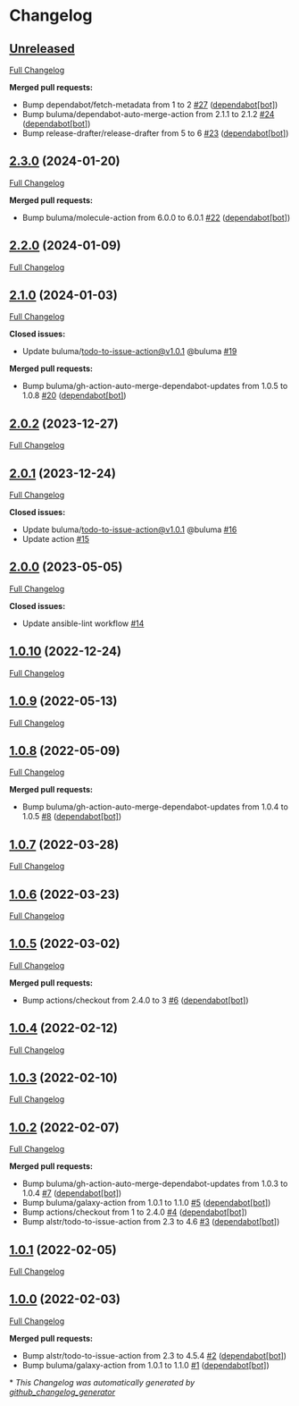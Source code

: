 # Changelog

## [Unreleased](https://github.com/buluma/ansible-role-ca_certificates/tree/HEAD)

[Full Changelog](https://github.com/buluma/ansible-role-ca_certificates/compare/2.3.0...HEAD)

**Merged pull requests:**

- Bump dependabot/fetch-metadata from 1 to 2 [\#27](https://github.com/buluma/ansible-role-ca_certificates/pull/27) ([dependabot[bot]](https://github.com/apps/dependabot))
- Bump buluma/dependabot-auto-merge-action from 2.1.1 to 2.1.2 [\#24](https://github.com/buluma/ansible-role-ca_certificates/pull/24) ([dependabot[bot]](https://github.com/apps/dependabot))
- Bump release-drafter/release-drafter from 5 to 6 [\#23](https://github.com/buluma/ansible-role-ca_certificates/pull/23) ([dependabot[bot]](https://github.com/apps/dependabot))

## [2.3.0](https://github.com/buluma/ansible-role-ca_certificates/tree/2.3.0) (2024-01-20)

[Full Changelog](https://github.com/buluma/ansible-role-ca_certificates/compare/2.2.0...2.3.0)

**Merged pull requests:**

- Bump buluma/molecule-action from 6.0.0 to 6.0.1 [\#22](https://github.com/buluma/ansible-role-ca_certificates/pull/22) ([dependabot[bot]](https://github.com/apps/dependabot))

## [2.2.0](https://github.com/buluma/ansible-role-ca_certificates/tree/2.2.0) (2024-01-09)

[Full Changelog](https://github.com/buluma/ansible-role-ca_certificates/compare/2.1.0...2.2.0)

## [2.1.0](https://github.com/buluma/ansible-role-ca_certificates/tree/2.1.0) (2024-01-03)

[Full Changelog](https://github.com/buluma/ansible-role-ca_certificates/compare/2.0.2...2.1.0)

**Closed issues:**

- Update buluma/todo-to-issue-action@v1.0.1 @buluma [\#19](https://github.com/buluma/ansible-role-ca_certificates/issues/19)

**Merged pull requests:**

- Bump buluma/gh-action-auto-merge-dependabot-updates from 1.0.5 to 1.0.8 [\#20](https://github.com/buluma/ansible-role-ca_certificates/pull/20) ([dependabot[bot]](https://github.com/apps/dependabot))

## [2.0.2](https://github.com/buluma/ansible-role-ca_certificates/tree/2.0.2) (2023-12-27)

[Full Changelog](https://github.com/buluma/ansible-role-ca_certificates/compare/2.0.1...2.0.2)

## [2.0.1](https://github.com/buluma/ansible-role-ca_certificates/tree/2.0.1) (2023-12-24)

[Full Changelog](https://github.com/buluma/ansible-role-ca_certificates/compare/2.0.0...2.0.1)

**Closed issues:**

- Update buluma/todo-to-issue-action@v1.0.1 @buluma [\#16](https://github.com/buluma/ansible-role-ca_certificates/issues/16)
- Update action [\#15](https://github.com/buluma/ansible-role-ca_certificates/issues/15)

## [2.0.0](https://github.com/buluma/ansible-role-ca_certificates/tree/2.0.0) (2023-05-05)

[Full Changelog](https://github.com/buluma/ansible-role-ca_certificates/compare/1.0.10...2.0.0)

**Closed issues:**

- Update ansible-lint workflow [\#14](https://github.com/buluma/ansible-role-ca_certificates/issues/14)

## [1.0.10](https://github.com/buluma/ansible-role-ca_certificates/tree/1.0.10) (2022-12-24)

[Full Changelog](https://github.com/buluma/ansible-role-ca_certificates/compare/1.0.9...1.0.10)

## [1.0.9](https://github.com/buluma/ansible-role-ca_certificates/tree/1.0.9) (2022-05-13)

[Full Changelog](https://github.com/buluma/ansible-role-ca_certificates/compare/1.0.8...1.0.9)

## [1.0.8](https://github.com/buluma/ansible-role-ca_certificates/tree/1.0.8) (2022-05-09)

[Full Changelog](https://github.com/buluma/ansible-role-ca_certificates/compare/1.0.7...1.0.8)

**Merged pull requests:**

- Bump buluma/gh-action-auto-merge-dependabot-updates from 1.0.4 to 1.0.5 [\#8](https://github.com/buluma/ansible-role-ca_certificates/pull/8) ([dependabot[bot]](https://github.com/apps/dependabot))

## [1.0.7](https://github.com/buluma/ansible-role-ca_certificates/tree/1.0.7) (2022-03-28)

[Full Changelog](https://github.com/buluma/ansible-role-ca_certificates/compare/1.0.6...1.0.7)

## [1.0.6](https://github.com/buluma/ansible-role-ca_certificates/tree/1.0.6) (2022-03-23)

[Full Changelog](https://github.com/buluma/ansible-role-ca_certificates/compare/1.0.5...1.0.6)

## [1.0.5](https://github.com/buluma/ansible-role-ca_certificates/tree/1.0.5) (2022-03-02)

[Full Changelog](https://github.com/buluma/ansible-role-ca_certificates/compare/1.0.4...1.0.5)

**Merged pull requests:**

- Bump actions/checkout from 2.4.0 to 3 [\#6](https://github.com/buluma/ansible-role-ca_certificates/pull/6) ([dependabot[bot]](https://github.com/apps/dependabot))

## [1.0.4](https://github.com/buluma/ansible-role-ca_certificates/tree/1.0.4) (2022-02-12)

[Full Changelog](https://github.com/buluma/ansible-role-ca_certificates/compare/1.0.3...1.0.4)

## [1.0.3](https://github.com/buluma/ansible-role-ca_certificates/tree/1.0.3) (2022-02-10)

[Full Changelog](https://github.com/buluma/ansible-role-ca_certificates/compare/1.0.2...1.0.3)

## [1.0.2](https://github.com/buluma/ansible-role-ca_certificates/tree/1.0.2) (2022-02-07)

[Full Changelog](https://github.com/buluma/ansible-role-ca_certificates/compare/1.0.1...1.0.2)

**Merged pull requests:**

- Bump buluma/gh-action-auto-merge-dependabot-updates from 1.0.3 to 1.0.4 [\#7](https://github.com/buluma/ansible-role-ca_certificates/pull/7) ([dependabot[bot]](https://github.com/apps/dependabot))
- Bump buluma/galaxy-action from 1.0.1 to 1.1.0 [\#5](https://github.com/buluma/ansible-role-ca_certificates/pull/5) ([dependabot[bot]](https://github.com/apps/dependabot))
- Bump actions/checkout from 1 to 2.4.0 [\#4](https://github.com/buluma/ansible-role-ca_certificates/pull/4) ([dependabot[bot]](https://github.com/apps/dependabot))
- Bump alstr/todo-to-issue-action from 2.3 to 4.6 [\#3](https://github.com/buluma/ansible-role-ca_certificates/pull/3) ([dependabot[bot]](https://github.com/apps/dependabot))

## [1.0.1](https://github.com/buluma/ansible-role-ca_certificates/tree/1.0.1) (2022-02-05)

[Full Changelog](https://github.com/buluma/ansible-role-ca_certificates/compare/1.0.0...1.0.1)

## [1.0.0](https://github.com/buluma/ansible-role-ca_certificates/tree/1.0.0) (2022-02-03)

[Full Changelog](https://github.com/buluma/ansible-role-ca_certificates/compare/2466291050b3d1965d0eae360b0d15dc0a10db10...1.0.0)

**Merged pull requests:**

- Bump alstr/todo-to-issue-action from 2.3 to 4.5.4 [\#2](https://github.com/buluma/ansible-role-ca_certificates/pull/2) ([dependabot[bot]](https://github.com/apps/dependabot))
- Bump buluma/galaxy-action from 1.0.1 to 1.1.0 [\#1](https://github.com/buluma/ansible-role-ca_certificates/pull/1) ([dependabot[bot]](https://github.com/apps/dependabot))



\* *This Changelog was automatically generated by [github_changelog_generator](https://github.com/github-changelog-generator/github-changelog-generator)*
